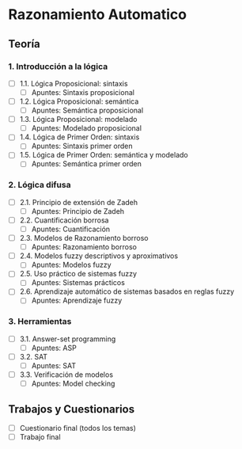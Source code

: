 # Razonamiento Automatico

## Teoría

### 1. Introducción a la lógica
- [ ] 1.1. Lógica Proposicional: sintaxis
  - [ ] Apuntes: Sintaxis proposicional
- [ ] 1.2. Lógica Proposicional: semántica
  - [ ] Apuntes: Semántica proposicional
- [ ] 1.3. Lógica Proposicional: modelado
  - [ ] Apuntes: Modelado proposicional
- [ ] 1.4. Lógica de Primer Orden: sintaxis
  - [ ] Apuntes: Sintaxis primer orden
- [ ] 1.5. Lógica de Primer Orden: semántica y modelado
  - [ ] Apuntes: Semántica primer orden

### 2. Lógica difusa
- [ ] 2.1. Principio de extensión de Zadeh
  - [ ] Apuntes: Principio de Zadeh
- [ ] 2.2. Cuantificación borrosa
  - [ ] Apuntes: Cuantificación
- [ ] 2.3. Modelos de Razonamiento borroso
  - [ ] Apuntes: Razonamiento borroso
- [ ] 2.4. Modelos fuzzy descriptivos y aproximativos
  - [ ] Apuntes: Modelos fuzzy
- [ ] 2.5. Uso práctico de sistemas fuzzy
  - [ ] Apuntes: Sistemas prácticos
- [ ] 2.6. Aprendizaje automático de sistemas basados en reglas fuzzy
  - [ ] Apuntes: Aprendizaje fuzzy

### 3. Herramientas
- [ ] 3.1. Answer-set programming
  - [ ] Apuntes: ASP
- [ ] 3.2. SAT
  - [ ] Apuntes: SAT
- [ ] 3.3. Verificación de modelos
  - [ ] Apuntes: Model checking

## Trabajos y Cuestionarios
- [ ] Cuestionario final (todos los temas)
- [ ] Trabajo final